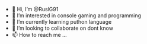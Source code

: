 - 👋 Hi, I’m @RuslG91
- 👀 I’m interested in console gaming and programming
- 🌱 I’m currently learning puthon language
- 💞️ I’m looking to collaborate on dont know
- 📫 How to reach me ...

<!---
RuslG91/RuslG91 is a ✨ special ✨ repository because its `README.md` (this file) appears on your GitHub profile.
You can click the Preview link to take a look at your changes.
--->
